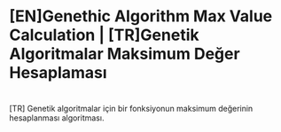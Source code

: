 # [EN]Genethic Algorithm Max Value Calculation | [TR]Genetik Algoritmalar Maksimum Değer Hesaplaması
#
[TR] Genetik algoritmalar için bir fonksiyonun maksimum değerinin hesaplanması algoritması.
